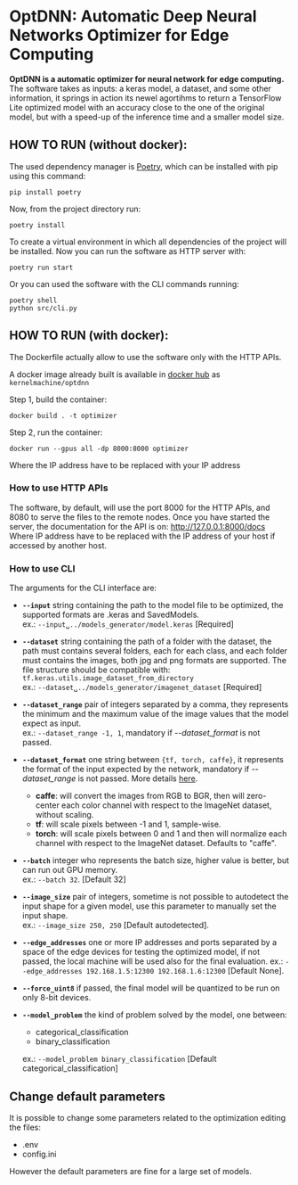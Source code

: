 # OptDNN: Automatic Deep Neural Networks Optimizer for Edge Computing 
 
**OptDNN is a automatic optimizer for neural network for edge computing.**
The software takes as inputs: a keras model, a dataset, and some other information, it springs in action its newel agortihms to return a TensorFlow Lite optimized model with an accuracy close to the one of the original model, but with a speed-up of the inference time and a smaller model size.
  
  ## HOW TO RUN (without docker): 
  The used dependency manager is [Poetry](https://python-poetry.org/), which can be installed with pip using this command:
  

    pip install poetry

  Now, from the project directory run:
  

    poetry install
To create a virtual environment in which all dependencies of the project will be installed.
Now you can run the software as HTTP server with:

    poetry run start
Or you can used the software with the CLI commands running:

    poetry shell
    python src/cli.py

## HOW TO RUN (with docker):
The Dockerfile actually allow to use the software only with the HTTP APIs.

A docker image already built is available in [docker hub](https://hub.docker.com/r/kernelmachine/optdnn) as `kernelmachine/optdnn`

Step 1, build the container:  

    docker build . -t optimizer

Step 2, run the container:  

    docker run --gpus all -dp 8000:8000 optimizer
  
Where the IP address have to be replaced with your IP address

### How to use HTTP APIs
The software, by default, will use the port 8000 for the HTTP APIs, and 8080 to serve the files to the remote nodes.
Once you have started the server, the documentation for the API is on:
http://127.0.0.1:8000/docs
Where IP address have to be replaced with the IP address of your host if accessed by another host.
### How to use CLI
The arguments for the CLI interface are:
- **`--input`** string containing the path to the model file to be optimized, the supported formats are .keras and SavedModels.\
ex.: `--input␣../models_generator/model.keras` [Required]
- **`--dataset`** string containing the path of a folder with the dataset, the path must contains several folders, each for each class, and each folder must contains the images, both jpg and png formats are supported.
The file structure should be compatible with: `tf.keras.utils.image_dataset_from_directory`\
ex.: `--dataset␣../models_generator/imagenet_dataset` [Required]
- **`--dataset_range`** pair of integers separated by a comma, they represents the minimum and the maximum value of the image values that the model expect as input.\
ex.: `--dataset_range -1, 1`,  mandatory if *--dataset_format* is not passed.
- **`--dataset_format`** one string between `{tf, torch, caffe}`, it represents the format of the input expected by the network, mandatory if *--dataset_range* is not passed.
More details [here](https://www.tensorflow.org/api_docs/python/tf/keras/applications/imagenet_utils/preprocess_input#args).
	-   **caffe**: will convert the images from RGB to BGR, then will zero-center each color channel with respect to the ImageNet dataset, without scaling.
	-   **tf**: will scale pixels between -1 and 1, sample-wise.
	-   **torch**: will scale pixels between 0 and 1 and then will normalize each channel with respect to the ImageNet dataset. Defaults to "caffe".

- **`--batch`** integer who represents the batch size, higher value is better, but can run out GPU memory.\
ex.: `--batch 32`. [Default 32]
- **`--image_size`** pair of integers, sometime is not possible to autodetect the
input shape for a given model, use this parameter to manually set the input shape.\
ex.: `--image_size 250, 250` [Default autodetected].
- **`--edge_addresses`** one or more IP addresses and ports separated by a space of the edge devices for testing the optimized model, if not passed, the local machine will be used also for the final evaluation.
ex.: `--edge_addresses 192.168.1.5:12300 192.168.1.6:12300` [Default None].
- **`--force_uint8`** if passed, the final model will be quantized to be run on only 8-bit devices.
- **`--model_problem`** the kind of problem solved by the model, one between:
  - categorical_classification
  - binary_classification
  
  ex.: `--model_problem binary_classification` [Default categorical_classification]

## Change default parameters
It is possible to change some parameters related to the optimization editing the files:
- .env
- config.ini

However the default parameters are fine for a large set of models.
